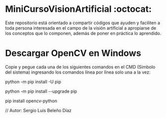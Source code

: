 # MiniCursoVisionArtificial  :octocat:
Este repositorio está orientado a compartir códigos que ayuden y faciliten a toda persona interesada en el campo de la visión artificial a apropiarse de los conceptos que lo componen, además de poner en práctica lo aprendido.

# Descargar OpenCV en Windows
Copie y pegue cada una de los siguientes comandos en el CMD (Símbolo del sistema) ingresando los comandos línea por línea solo una a la vez:

python -m pip install -U pip

python -m pip install --upgrade pip

pip install opencv-python

// Autor: Sergio Luis Beleño Díaz
